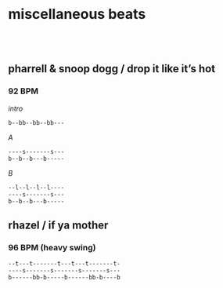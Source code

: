 <!-- this first element fools the Tactile theme to avoid presenting the first heading on the page in the site header -->
<br/>

# miscellaneous beats

<br/>
<br/>


## pharrell & snoop dogg / drop it like it’s hot

### 92 BPM

_intro_
```
b--bb--bb--bb---
```

_A_
```
----s-------s---
b--b--b---b-----
```

_B_
```
--l--l--l--l----
----s-------s---
b--b--b---b-----
```


## rhazel / if ya mother

### 96 BPM (heavy swing)

```
--t---t-------t---t---t-------t-
----s-------s-------s-------s---
b------bb-b-----b------bb-b----b
```
